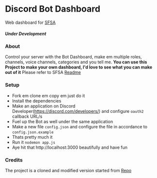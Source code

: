 # Discord Bot Dashboard

Web dashboard for [SFSA](https://github.com/charfweh/superfastserverassistant)
##### Under Development
### About
Control your server with the Bot Dashboard, make em multiple roles, channels, voice channels, categories and you tell me.
**You can use this Project to make your own dashboard, I'd love to see what you can make out of it**
Please refer to SFSA [Readme](https://github.com/charfweh/superfastserverassistant#readme)
### Setup
- Fork em clone em copy em just do it
- Install the dependencies
- Make an application on Discord Developer(https://discord.com/developers/) and configure ``oauth2`` callback URL/s
- Fuel up the Bot as well under the same application
- Make a new file ``config.json`` and configure the file in accordance to ``config.json.example``
- Thats pretty much it
- Run it ``nodemon app.js``
- Aye hit that http://localhost:3000 beautifully and have fun
### Credits
The project is a cloned and modified version started from [Repo](https://github.com/caelinj/discord.js-dashboard)
